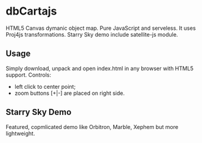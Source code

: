 dbCartajs
=========

HTML5 Canvas dymanic object map. Pure JavaScript and serveless.
It uses Proj4js transformations.  Starry Sky demo include satellite-js module.

## Usage

Simply download, unpack and open index.html in any browser with HTML5 support.
Controls: 
 * left click to center point; 
 * zoom buttons [+|-] are placed on right side.

## Starry Sky Demo

Featured, copmlicated demo like Orbitron, Marble, Xephem but more lightweight.
